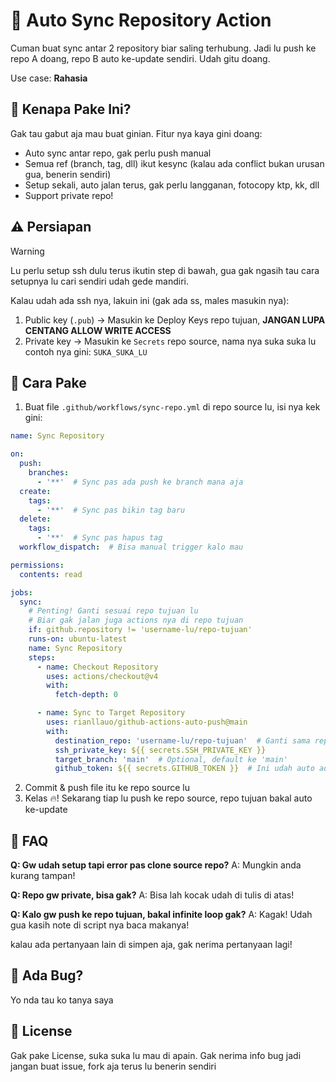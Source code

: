 # 🔄 Auto Sync Repository Action

Cuman buat sync antar 2 repository biar saling terhubung. Jadi lu push ke repo A doang, repo B auto ke-update sendiri. Udah gitu doang.

Use case: **Rahasia**

## 🤔 Kenapa Pake Ini?
Gak tau gabut aja mau buat ginian.
Fitur nya kaya gini doang:
- Auto sync antar repo, gak perlu push manual
- Semua ref (branch, tag, dll) ikut kesync (kalau ada conflict bukan urusan gua, benerin sendiri)
- Setup sekali, auto jalan terus, gak perlu langganan, fotocopy ktp, kk, dll
- Support private repo!

## ⚠️ Persiapan

> [!WARNING]
> Lu perlu setup ssh dulu terus ikutin step di bawah, gua gak ngasih tau cara setupnya 
> lu cari sendiri udah gede mandiri.

Kalau udah ada ssh nya, lakuin ini (gak ada ss, males masukin nya):
1. Public key (`.pub`) -> Masukin ke Deploy Keys repo tujuan, **JANGAN LUPA CENTANG ALLOW WRITE ACCESS**
2. Private key -> Masukin ke `Secrets` repo source, nama nya suka suka lu contoh nya gini: `SUKA_SUKA_LU`

## 🚀 Cara Pake

1. Buat file `.github/workflows/sync-repo.yml` di repo source lu, isi nya kek gini:

```yaml
name: Sync Repository

on:
  push:
    branches:
      - '**'  # Sync pas ada push ke branch mana aja
  create:
    tags:
      - '**'  # Sync pas bikin tag baru
  delete:
    tags:
      - '**'  # Sync pas hapus tag
  workflow_dispatch:  # Bisa manual trigger kalo mau

permissions:
  contents: read

jobs:
  sync:
    # Penting! Ganti sesuai repo tujuan lu
    # Biar gak jalan juga actions nya di repo tujuan
    if: github.repository != 'username-lu/repo-tujuan'
    runs-on: ubuntu-latest
    name: Sync Repository
    steps:
      - name: Checkout Repository
        uses: actions/checkout@v4
        with:
          fetch-depth: 0

      - name: Sync to Target Repository
        uses: rianllauo/github-actions-auto-push@main
        with:
          destination_repo: 'username-lu/repo-tujuan'  # Ganti sama repo tujuan
          ssh_private_key: ${{ secrets.SSH_PRIVATE_KEY }}
          target_branch: 'main'  # Optional, default ke 'main'
          github_token: ${{ secrets.GITHUB_TOKEN }}  # Ini udah auto ada, gausah diapa-apain
```

2. Commit & push file itu ke repo source lu
3. Kelas 🔥! Sekarang tiap lu push ke repo source, repo tujuan bakal auto ke-update

## 🤔 FAQ

**Q: Gw udah setup tapi error pas clone source repo?**
A: Mungkin anda kurang tampan!

**Q: Repo gw private, bisa gak?**
A: Bisa lah kocak udah di tulis di atas!

**Q: Kalo gw push ke repo tujuan, bakal infinite loop gak?**
A: Kagak! Udah gua kasih note di script nya baca makanya!

kalau ada pertanyaan lain di simpen aja, gak nerima pertanyaan lagi!

## 🐛 Ada Bug?

Yo nda tau ko tanya saya

## 📝 License
Gak pake License, suka suka lu mau di apain. Gak nerima info bug jadi jangan buat issue, fork aja terus lu benerin sendiri 